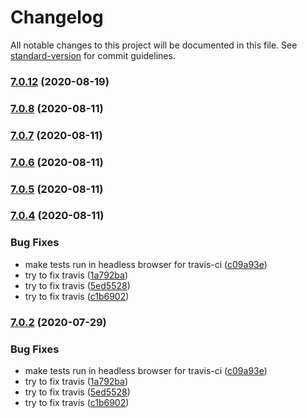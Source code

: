 # Changelog

All notable changes to this project will be documented in this file. See [standard-version](https://github.com/conventional-changelog/standard-version) for commit guidelines.

### [7.0.12](https://github.com/sclausen/ngx-mqtt/compare/v7.0.8...v7.0.12) (2020-08-19)

### [7.0.8](https://github.com/sclausen/ngx-mqtt/compare/v7.0.7...v7.0.8) (2020-08-11)

### [7.0.7](https://github.com/sclausen/ngx-mqtt/compare/v7.0.6...v7.0.7) (2020-08-11)

### [7.0.6](https://github.com/sclausen/ngx-mqtt/compare/v7.0.5...v7.0.6) (2020-08-11)

### [7.0.5](https://github.com/sclausen/ngx-mqtt/compare/v7.0.4...v7.0.5) (2020-08-11)

### [7.0.4](https://github.com/sclausen/ngx-mqtt/compare/v7.0.0...v7.0.4) (2020-08-11)


### Bug Fixes

* make tests run in headless browser for travis-ci ([c09a93e](https://github.com/sclausen/ngx-mqtt/commit/c09a93eec39c3337f6714805ce3efd9fcc910421))
* try to fix travis ([1a792ba](https://github.com/sclausen/ngx-mqtt/commit/1a792ba80deb093e42053e3b9ac5b6457537523d))
* try to fix travis ([5ed5528](https://github.com/sclausen/ngx-mqtt/commit/5ed552803d2c61c282a482f0fd227067dc5a60cb))
* try to fix travis ([c1b6902](https://github.com/sclausen/ngx-mqtt/commit/c1b690242f4774eafc21b9b07bbfb95d8806d87d))

### [7.0.2](https://github.com/sclausen/ngx-mqtt/compare/v6.13.2...v7.0.2) (2020-07-29)


### Bug Fixes

* make tests run in headless browser for travis-ci ([c09a93e](https://github.com/sclausen/ngx-mqtt/commit/c09a93eec39c3337f6714805ce3efd9fcc910421))
* try to fix travis ([1a792ba](https://github.com/sclausen/ngx-mqtt/commit/1a792ba80deb093e42053e3b9ac5b6457537523d))
* try to fix travis ([5ed5528](https://github.com/sclausen/ngx-mqtt/commit/5ed552803d2c61c282a482f0fd227067dc5a60cb))
* try to fix travis ([c1b6902](https://github.com/sclausen/ngx-mqtt/commit/c1b690242f4774eafc21b9b07bbfb95d8806d87d))
